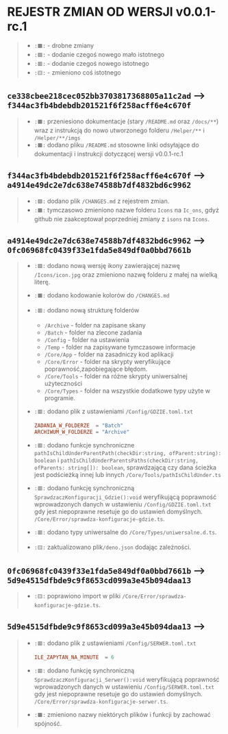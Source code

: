 # REJESTR ZMIAN OD WERSJI v0.0.1-rc.1

> - `:🟫:` - drobne zmiany
> - `:🟪:` - dodanie czegoś nowego mało istotnego
> - `:🟥:` - dodanie czegoś nowego istotnego
> - `:🟨:` - zmieniono coś istotnego

## `ce338cbee218cec052bb3703817368805a11c2ad` --> `f344ac3fb4bdebdb201521f6f258acff6e4c670f`

> - `:🟫:` przeniesiono dokumentacje (stary `/README.md` oraz `/docs/**`) wraz z instrukcją do nowo utworzonego folderu `/Helper/**` i `/Helper/**/imgs`
> - `:🟫:` dodano pliku `/README.md` stosowne linki odsyłające do dokumentacji i instrukcji dotyczącej wersji v0.0.1-rc.1

## `f344ac3fb4bdebdb201521f6f258acff6e4c670f` --> `a4914e49dc2e7dc638e74588b7df4832bd6c9962`

> - `:🟪:` dodano plik `/CHANGES.md` z rejestrem zmian.
> - `:🟫:` tymczasowo zmieniono nazwe folderu `Icons` na `Ic_ons`, gdyż github nie zaakceptował poprzedniej zmiany z `isons` na `Icons`.

## `a4914e49dc2e7dc638e74588b7df4832bd6c9962` --> `0fc06968fc0439f33e1fda5e849df0a0bbd7661b`

> - `:🟪:` dodano nową wersję ikony zawierającej nazwę `/Icons/icon.jpg` oraz zmieniono nazwę folderu z małej na wielką literę.
> - `:🟫:` dodano kodowanie kolorów do `/CHANGES.md`
> - `:🟥:` dodano nową strukturę folderów
>
>   - `/Archive` - folder na zapisane skany
>   - `/Batch` - folder na zlecone zadania
>   - `/Config` - folder na ustawienia
>   - `/Temp` - folder na zapisywane tymczasowe informacje
>   - `/Core/App` - folder na zasadniczy kod aplikacji
>   - `/Core/Error` - folder na skrypty weryfikujące poprawność,zapobiegające błędom.
>   - `/Core/Tools` - folder na różne skrypty uniwersalnej użyteczności
>   - `/Core/Types` - folder na wszystkie dodatkowe typy użyte w programie.
> - `:🟥:` dodano plik z ustawieniami `/Config/GDZIE.toml.txt`
>
>   ```toml
>   ZADANIA_W_FOLDERZE  = "Batch"
>   ARCHIWUM_W_FOLDERZE = "Archive"
>   ```
>
> - `:🟥:` dodano funkcje synchroniczne `pathIsChildUnderParentPath(checkDir:string, ofParent:string): boolean` i  `pathIsChildUnderParentsPaths(checkDir:string, ofParents: string[]): boolean`, sprawdzającą czy dana ścieżka jest podścieżką innej lub innych `/Core/Tools/pathIsChildUnder.ts`
> - `:🟥:` dodano funkcję synchroniczną `SprawdzaczKonfiguracji_Gdzie():void` weryfikującą poprawność wprowadzonych danych w ustawieniu `/Config/GDZIE.toml.txt` gdy jest niepoprawne resetuje go do ustawień domyślnych. `/Core/Error/sprawdza-konfiguracje-gdzie.ts`.
> - `:🟥:` dodano typy uniwersalne do `/Core/Types/uniwersalne.d.ts`.
> - `:🟨:` zaktualizowano plik`/deno.json` dodając zależności.

## `0fc06968fc0439f33e1fda5e849df0a0bbd7661b` --> `5d9e4515dfbde9c9f8653cd099a3e45b094daa13`

> - `:🟨:` poprawiono import w pliki `/Core/Error/sprawdza-konfiguracje-gdzie.ts`.

## `5d9e4515dfbde9c9f8653cd099a3e45b094daa13` -->

> - `:🟥:` dodano plik z ustawieniami `/Config/SERWER.toml.txt`
>
>   ```toml
>   ILE_ZAPYTAN_NA_MINUTE  = 6
>   ```
>
> - `:🟥:` dodano funkcję synchroniczną `SprawdzaczKonfiguracji_Serwer():void` weryfikującą poprawność wprowadzonych danych w ustawieniu `/Config/SERWER.toml.txt` gdy jest niepoprawne resetuje go do ustawień domyślnych. `/Core/Error/sprawdza-konfiguracje-serwer.ts`.
> - `:🟫:` zmieniono nazwy niektórych plików i funkcji by zachować spójność.
